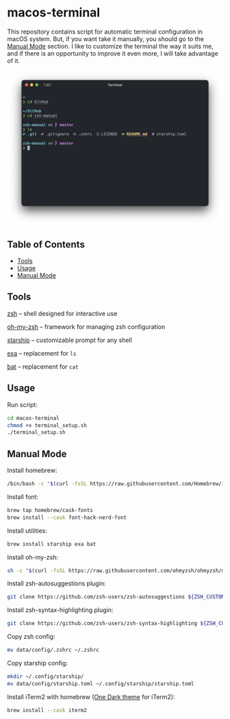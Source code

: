 # macos-terminal

This repository contains script for automatic terminal configuration in macOS system. But, if you want take it manually, you should go to the [Manual Mode](#manual-mode) section. I like to customize the terminal the way it suits me, and if there is an opportunity to improve it even more, I will take advantage of it.

![](data/images/terminal.png)

## Table of Contents
- [Tools](#tools)
- [Usage](#usage)
- [Manual Mode](#manual-mode)

## Tools

[zsh](https://www.zsh.org) – shell designed for interactive use

[oh-my-zsh](https://ohmyz.sh) – framework for managing zsh configuration

[starship](https://starship.rs) – customizable prompt for any shell

[exa](https://the.exa.website) – replacement for `ls`

[bat](https://github.com/sharkdp/bat) – replacement for `cat`

## Usage

Run script:

```bash
cd macos-terminal
chmod +x terminal_setup.sh
./terminal_setup.sh
```

## Manual Mode

Install homebrew:

```bash
/bin/bash -c "$(curl -fsSL https://raw.githubusercontent.com/Homebrew/install/HEAD/install.sh)"
```

Install font:

```bash
brew tap homebrew/cask-fonts
brew install --cask font-hack-nerd-font
```

Install utilities:

```bash
brew install starship exa bat
```

Install oh-my-zsh:

```bash
sh -c "$(curl -fsSL https://raw.githubusercontent.com/ohmyzsh/ohmyzsh/master/tools/install.sh)"
```

Install zsh-autosuggestions plugin:

```bash
git clone https://github.com/zsh-users/zsh-autosuggestions ${ZSH_CUSTOM:-~/.oh-my-zsh/custom}/plugins/zsh-autosuggestions
```

Install zsh-syntax-highlighting plugin:

```bash
git clone https://github.com/zsh-users/zsh-syntax-highlighting ${ZSH_CUSTOM:-~/.oh-my-zsh/custom}/plugins/zsh-syntax-highlighting
```

Copy zsh config:

```bash
mv data/config/.zshrc ~/.zshrc
```

Copy starship config:

```bash
mkdir ~/.config/starship/
mv data/config/starship.toml ~/.config/starship/starship.toml
```

Install iTerm2 with homebrew ([One Dark theme](data/themes/onedark.itermcolors) for iTerm2):

```bash
brew install --cask iterm2
```
